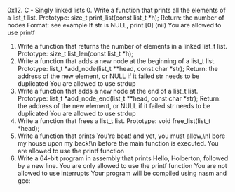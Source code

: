 0x12. C - Singly linked lists
0. Write a function that prints all the elements of a list_t list.
	Prototype: size_t print_list(const list_t *h);
	Return: the number of nodes
	Format: see example
	If str is NULL, print [0] (nil)
	You are allowed to use printf
1. Write a function that returns the number of elements in a linked list_t list.
	Prototype: size_t list_len(const list_t *h);
2. Write a function that adds a new node at the beginning of a list_t list.
	Prototype: list_t *add_node(list_t **head, const char *str);
	Return: the address of the new element, or NULL if it failed
	str needs to be duplicated
	You are allowed to use strdup
3. Write a function that adds a new node at the end of a list_t list.
	Prototype: list_t *add_node_end(list_t **head, const char *str);
	Return: the address of the new element, or NULL if it failed
	str needs to be duplicated
	You are allowed to use strdup
4. Write a function that frees a list_t list.
	Prototype: void free_list(list_t *head);
5. Write a function that prints You're beat! and yet, you must allow,\nI bore my house upon my back!\n before the main function is executed.
	You are allowed to use the printf function
6. Write a 64-bit program in assembly that prints Hello, Holberton, followed by a new line.
	You are only allowed to use the printf function
	You are not allowed to use interrupts
	Your program will be compiled using nasm and gcc:
